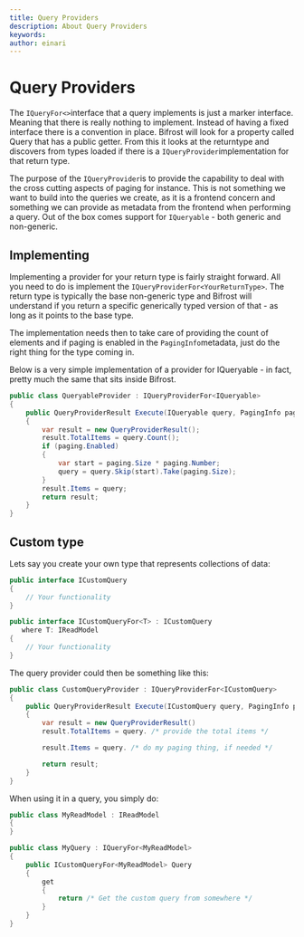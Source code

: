 ```yaml
---
title: Query Providers
description: About Query Providers
keywords: 
author: einari
---
```

# Query Providers

The `IQueryFor<>`interface that a query implements is just a marker interface.
Meaning that there is really nothing to implement. Instead of having a fixed interface there is a convention in place. Bifrost will look for a property called Query that has a public getter. From this it looks at the returntype and discovers from types loaded if there is a `IQueryProvider`implementation for that return type.

The purpose of the `IQueryProvider`is to provide the capability to deal with the cross cutting aspects of paging for instance. This is not something we want to build into the queries we create, as it is a frontend concern and something we can provide as metadata from the frontend when performing a query. Out of the box comes support for `IQueryable` - both generic and non-generic.

## Implementing

Implementing a provider for your return type is fairly straight forward.
All you need to do is implement the `IQueryProviderFor<YourReturnType>`.
The return type is typically the base non-generic type and Bifrost will understand if you return a specific generically typed version of that - as long as it points to the base type.

The implementation needs then to take care of providing the count of elements and if paging is enabled in the `PagingInfo`metadata, just do the right thing for the type coming in.

Below is a very simple implementation of a provider for IQueryable - in fact, pretty much the same that sits inside Bifrost.

```csharp
public class QueryableProvider : IQueryProviderFor<IQueryable>
{
    public QueryProviderResult Execute(IQueryable query, PagingInfo paging)
    {
        var result = new QueryProviderResult();
        result.TotalItems = query.Count();
        if (paging.Enabled)
        {
            var start = paging.Size * paging.Number;
            query = query.Skip(start).Take(paging.Size);
        }
        result.Items = query;
        return result;
    }
}
```

## Custom type

Lets say you create your own type that represents collections of data:

```csharp
public interface ICustomQuery
{
    // Your functionality
}

public interface ICustomQueryFor<T> : ICustomQuery
   where T: IReadModel
{
    // Your functionality
}
```

The query provider could then be something like this:

```csharp
public class CustomQueryProvider : IQueryProviderFor<ICustomQuery>
{
    public QueryProviderResult Execute(ICustomQuery query, PagingInfo paging)
    {
        var result = new QueryProviderResult()
        result.TotalItems = query. /* provide the total items */

        result.Items = query. /* do my paging thing, if needed */ 

        return result;
    }
}
```

When using it in a query, you simply do:

```csharp
public class MyReadModel : IReadModel
{
}

public class MyQuery : IQueryFor<MyReadModel>
{
    public ICustomQueryFor<MyReadModel> Query
    {
        get
        {
            return /* Get the custom query from somewhere */
        }
    }
}
```